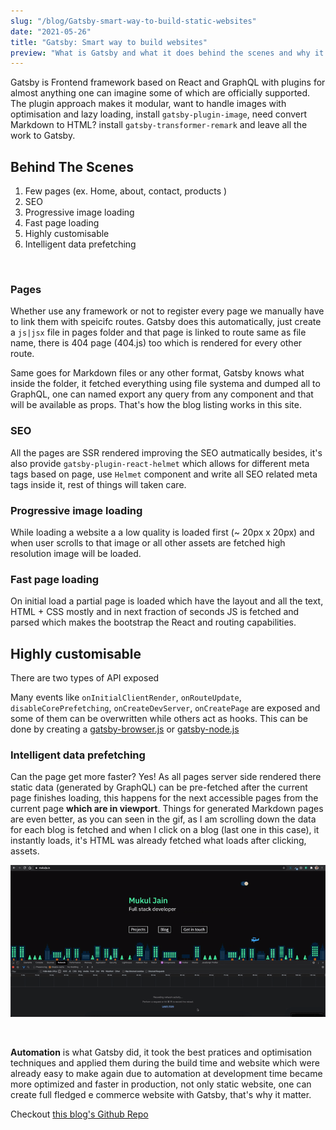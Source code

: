 ```yaml
---
slug: "/blog/Gatsby-smart-way-to-build-static-websites"
date: "2021-05-26"
title: "Gatsby: Smart way to build websites"
preview: "What is Gatsby and what it does behind the scenes and why it matters"
---
```


Gatsby is Frontend framework based on React and GraphQL with plugins for almost anything one can imagine some of which are officially supported. The plugin approach makes it modular, want to handle images with optimisation and lazy loading, install `gatsby-plugin-image`, need convert Markdown to HTML? install `gatsby-transformer-remark` and leave all the work to Gatsby.

## Behind The Scenes

1. Few pages (ex. Home, about, contact, products )
2. SEO
3. Progressive image loading
4. Fast page loading
5. Highly customisable
6. Intelligent data prefetching

<br />

### Pages

Whether use any framework or not to register every page we manually have to link them with speicifc routes. Gatsby does this automatically, just create a `js|jsx` file in pages folder and that page is linked to route same as file name, there is 404 page (404.js) too which is rendered for every other route.

Same goes for Markdown files or any other format, Gatsby knows what inside the folder, it fetched everything using file systema and dumped all to GraphQL, one can named export any query from any component and that will be available as props. That's how the blog listing works in this site.

### SEO

All the pages are SSR rendered improving the SEO autmatically besides, it's also provide `gatsby-plugin-react-helmet` which allows for different meta tags based on page, use `Helmet` component and write all SEO related meta tags inside it, rest of things will taken care.

### Progressive image loading

While loading a website a a low quality is loaded first (~ 20px x 20px) and when user scrolls to that image or all other assets are fetched high resolution image will be loaded.

### Fast page loading

On initial load a partial page is loaded which have the layout and all the text, HTML + CSS mostly and in next fraction of seconds JS is fetched and parsed which makes the bootstrap the React and routing capabilities.

## Highly customisable

There are two types of API exposed

Many events like `onInitialClientRender`, `onRouteUpdate`, `disableCorePrefetching`, `onCreateDevServer`, `onCreatePage` are exposed and some of them can be overwritten while others act as hooks. This can be done by creating a [gatsby-browser.js](https://www.gatsbyjs.com/docs/reference/config-files/gatsby-browser) or [gatsby-node.js](https://www.gatsbyjs.com/docs/reference/config-files/gatsby-node)

### Intelligent data prefetching

Can the page get more faster? Yes! As all pages server side rendered there static data (generated by GraphQL) can be pre-fetched after the current page finishes loading, this happens for the next accessible pages from the current page **which are in viewport**. Things for generated Markdown pages are even better, as you can seen in the gif, as I am scrolling down the data for each blog is fetched and when I click on a blog (last one in this case), it instantly loads, it's HTML was already fetched what loads after clicking, assets.

![Data pre fetching demo](./pre-fetching.gif)

<br />

**Automation** is what Gatsby did, it took the best pratices and optimisation techniques and applied them during the build time and website which were already easy to make again due to automation at development time became more optimized and faster in production, not only static website, one can create full fledged e commerce website with Gatsby, that's why it matter.

Checkout [this blog's Github Repo](https://github.com/mukuljainx/mukul-jain)
